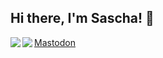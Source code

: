 ## Hi there, I'm Sascha! 👋

<img align="left" src="https://github-readme-stats.vercel.app/api?username=xopez&count_private=true&line_height=21&show_icons=true&hide_border=true&theme=dracula"/>
<img align="left" src="https://github-readme-stats.vercel.app/api/top-langs/?username=xopez&layout=compact&card_width=250&hide_border=true&theme=dracula"/>
<a rel="me" href="https://social.tchncs.de/@Xopez">Mastodon</a>
